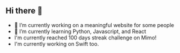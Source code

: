 ## Hi there 👋

- 🔭 I’m currently working on a meaningful website for some people
- 🌱 I’m currently learning Python, Javascript, and React
- I'm currently reached 100 days streak challenge on Mimo!
- I'm currently working on Swift too.
<!--- 👯 I’m looking to collaborate on ...
- 🤔 I’m looking for help with ...
- 💬 Ask me about ...
- 📫 How to reach me: ...
- ⚡ Fun fact: I love playing table tennis!
-->

